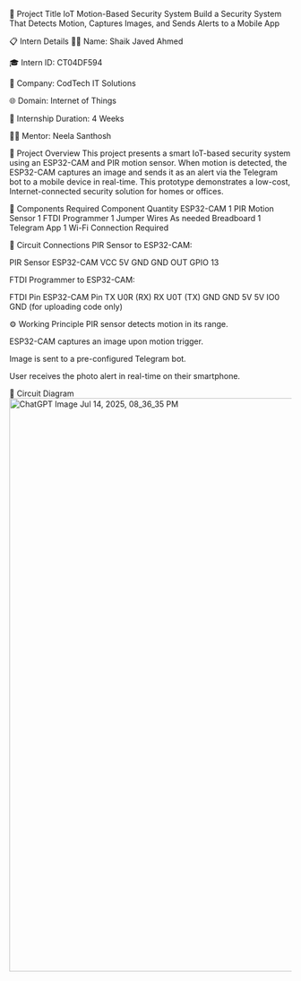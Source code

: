 🚀 Project Title
IoT Motion-Based Security System
Build a Security System That Detects Motion, Captures Images, and Sends Alerts to a Mobile App

📋 Intern Details
👨‍💼 Name: Shaik Javed Ahmed

🎓 Intern ID: CT04DF594

🏢 Company: CodTech IT Solutions

🌐 Domain: Internet of Things

📅 Internship Duration: 4 Weeks

🧑‍🏫 Mentor: Neela Santhosh

📌 Project Overview
This project presents a smart IoT-based security system using an ESP32-CAM and PIR motion sensor. When motion is detected, the ESP32-CAM captures an image and sends it as an alert via the Telegram bot to a mobile device in real-time. This prototype demonstrates a low-cost, Internet-connected security solution for homes or offices.

🔧 Components Required
Component	Quantity
ESP32-CAM	1
PIR Motion Sensor	1
FTDI Programmer	1
Jumper Wires	As needed
Breadboard	1
Telegram App	1
Wi-Fi Connection	Required

🧩 Circuit Connections
PIR Sensor to ESP32-CAM:

PIR Sensor	ESP32-CAM
VCC	5V
GND	GND
OUT	GPIO 13

FTDI Programmer to ESP32-CAM:

FTDI Pin	ESP32-CAM Pin
TX	U0R (RX)
RX	U0T (TX)
GND	GND
5V	5V
IO0	GND (for uploading code only)

⚙️ Working Principle
PIR sensor detects motion in its range.

ESP32-CAM captures an image upon motion trigger.

Image is sent to a pre-configured Telegram bot.

User receives the photo alert in real-time on their smartphone.


🧩 Circuit Diagram
<img width="1536" height="1024" alt="ChatGPT Image Jul 14, 2025, 08_36_35 PM" src="https://github.com/user-attachments/assets/9a685086-ffe3-4b63-aef6-a7fe26803a51" />
